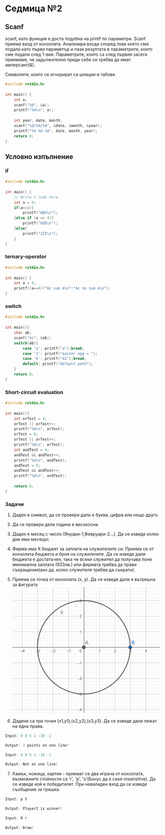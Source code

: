 # Седмица №2

## Scanf

scanf, като функция е доста подобна на printf по параметри. Scanf приема вход от конзолата.
Анализира входа според това което сме подали като първи параметър и пази резултата в параметрите, които сме подали след 1-вия.
Параметрите, които са след първия засега приемаме, че задължително преди себе си трябва да имат амперсант(&).

Символите, които се игнорират са шпации и табове.

```C
#include <stdio.h>

int main() {
    int a;
    scanf("%d", &a);
    printf("%d\n", a);

    int year, date, month;
    scanf("%d/%d/%d", &date, &month, &year);
    printf("%d %d %d", date, month, year);
    return 0;
}
```

## Условно изпълнение

### if

```C
#include <stdio.h>

int main() {
    // Write C code here
    int a = 4;
    if(a==3){
        printf("ABV\n");
    }else if (a == 4){
        printf("GDE\n");
    }else{
        printf("JZI\n");
    }
}
```

### ternary-operator

```C
#include <stdio.h>

int main() {
    int a = 4;
    printf((a==4)?"Az sum 4\n":"Az ne sum 4\n");
}
```

### switch

```C
#include <stdio.h>

int main(){
    char ab;
    scanf("%c", &ab);
    switch(ab){
        case 'a': printf("a");break;
        case '3': printf("easter egg = ");
        case '6': printf("42");break;
        default: printf("default path");
    }
    return 0;
}
```

### Short-circuit evaluation

```C
#include <stdio.h>

int main(){
    int orTest = 4;
    orTest || orTest++;
    printf("%d\n", orTest);
    orTest = 0;
    orTest || orTest++;
    printf("%d\n", orTest);
    int andTest = 4;
    andTest && andTest++;
    printf("%d\n", andTest);
    andTest = 0;
    andTest && andTest++;
    printf("%d\n", andTest);

    return 0;
}
```

### Задачи

1. Даден е символ, да се провери дали е буква, цифра или нещо друго.
2. Да се провери дали година е високосна.
3. Даден е месец с число (Януари-1,Февруари-2...). Да се изведе колко дни има месецът.
4. Фирма има X бюджет за заплати на служителите си. Приема се от конзолата бюджета и броя на служителите. Да се изведе дали бюджета е достатъчен, така че всеки служител да получава поне минимална заплата (933лв.) или фирмата трябва да прави съкращения(ако да, колко служителя трябва да съкрати).
5. Приема се точка от конзолата (x, y). Да се изведе дали е вътрешна за фигурата
   ![circle](images/circle.png)

6. Дадени са три точки (x1,y1),(x2,y2),(x3,y3). Да се изведе дали лежат на една права.

```c
Input: 0 0 5 1 -10 -2
```

```c
Output: 3 points on one line!
```

```c
Input: 0 0 5 1 -10 -1
```

```c
Output: Not on one line!
```

7. Камък, ножица, хартия - приемат се два играча от конзолата, възможните стойности са 'r', 'p', 's'(Бонус да е case-insensitive). Да се изведе кой е победителят. При невалиден вход да се изведе съобщение за грешка.

```c
Input: p S
```

```c
Output: Player2 is winner!
```

```C
Input: R r
```

```C
Output: Draw!
```
